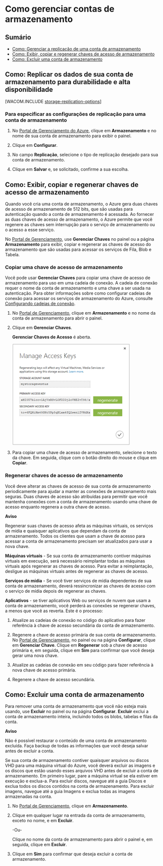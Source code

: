 <properties linkid="manage-services-how-to-manage-a-storage-account" urlDisplayName="How to manage" pageTitle="How to manage storage accounts | Microsoft Azure" metaKeywords="Azure manage storage accounts, storage account management portal, storage account geo-replication, Azure geo-replication, Azure access keys" description="Learn how to manage storage accounts in Azure by using the Management Portal." metaCanonical="" services="storage" documentationCenter="" title="How To Manage Storage Accounts" authors="tamram" solutions="" manager="mbaldwin" editor="cgronlun" />

<tags ms.service="storage" ms.workload="storage" ms.tgt_pltfrm="na" ms.devlang="na" ms.topic="article" ms.date="01/01/1900" ms.author="tamram" />

# <span id="managestorageaccounts"></span></a>Como gerenciar contas de armazenamento

## Sumário

-   [Como: Gerenciar a replicação de uma conta de armazenamento][Como: Gerenciar a replicação de uma conta de armazenamento]
-   [Como: Exibir, copiar e regenerar chaves de acesso de armazenamento][Como: Exibir, copiar e regenerar chaves de acesso de armazenamento]
-   [Como: Excluir uma conta de armazenamento][Como: Excluir uma conta de armazenamento]

## <span id="georeplication"></span></a>Como: Replicar os dados de sua conta de armazenamento para durabilidade e alta disponibilidade

[WACOM.INCLUDE [storage-replication-options](../includes/storage-replication-options.md)]

### Para especificar as configurações de replicação para uma conta de armazenamento

1.  No [Portal de Gerenciamento do Azure][Portal de Gerenciamento do Azure], clique em **Armazenamento** e no nome de sua conta de armazenamento para exibir o painel.

2.  Clique em **Configurar**.

3.  No campo **Replicação**, selecione o tipo de replicação desejado para sua conta de armazenamento.

4.  Clique em **Salvar** e, se solicitado, confirme a sua escolha.

## <span id="regeneratestoragekeys"></span></a>Como: Exibir, copiar e regenerar chaves de acesso de armazenamento

Quando você cria uma conta de armazenamento, o Azure gera duas chaves de acesso de armazenamento de 512 bits, que são usadas para autenticação quando a conta de armazenamento é acessada. Ao fornecer as duas chaves de acesso de armazenamento, o Azure permite que você regenere as chaves sem interrupção para o serviço de armazenamento ou o acesso a esse serviço.

No [Portal de Gerenciamento][Portal de Gerenciamento], use **Gerenciar Chaves** no painel ou a página **Armazenamento** para exibir, copiar e regenerar as chaves de acesso do armazenamento que são usadas para acessar os serviços de Fila, Blob e Tabela.

### Copiar uma chave de acesso de armazenamento

Você pode usar **Gerenciar Chaves** para copiar uma chave de acesso de armazenamento para uso em uma cadeia de conexão. A cadeia de conexão requer o nome da conta de armazenamento e uma chave a ser usada na autenticação. Para obter informações sobre como configurar cadeias de conexão para acessar os serviços de armazenamento do Azure, consulte [Configurando cadeias de conexão][Configurando cadeias de conexão].

1.  No [Portal de Gerenciamento][Portal de Gerenciamento], clique em **Armazenamento** e no nome da conta de armazenamento para abrir o painel.

2.  Clique em **Gerenciar Chaves**.

    **Gerenciar Chaves de Acesso** é aberta.

    ![Managekeys][Managekeys]

3.  Para copiar uma chave de acesso de armazenamento, selecione o texto da chave. Em seguida, clique com o botão direito do mouse e clique em **Copiar**.

### Regenerar chaves de acesso de armazenamento

Você deve alterar as chaves de acesso de sua conta de armazenamento periodicamente para ajudar a manter as conexões de armazenamento mais seguras. Duas chaves de acesso são atribuídas para permitir que você mantenha conexões com a conta de armazenamento usando uma chave de acesso enquanto regenera a outra chave de acesso.

<div class="dev-callout"> 
    <b>Aviso</b> 
    <p>Regenerar suas chaves de acesso afeta as m&aacute;quinas virtuais, os servi&ccedil;os de m&iacute;dia e quaisquer aplicativos que dependam da conta de armazenamento. Todos os clientes que usam a chave de acesso para acessar a conta de armazenamento precisam ser atualizados para usar a nova chave.
    </p> 
</div>

**Máquinas virtuais** - Se sua conta de armazenamento contiver máquinas virtuais em execução, será necessário reimplantar todas as máquinas virtuais após regenerar as chaves de acesso. Para evitar a reimplantação, desligue as máquinas virtuais antes de regenerar as chaves de acesso.

**Serviços de mídia** - Se você tiver serviços de mídia dependentes de sua conta de armazenamento, deverá ressincronizar as chaves de acesso com o serviço de mídia depois de regenerar as chaves.

**Aplicativos** - se tiver aplicativos Web ou serviços de nuvem que usam a conta de armazenamento, você perderá as conexões se regenerar chaves, a menos que você as reverta. Este é o processo:

1.  Atualize as cadeias de conexão no código do aplicativo para fazer referência à chave de acesso secundária da conta de armazenamento.

2.  Regenere a chave de acesso primária de sua conta de armazenamento. No [Portal de Gerenciamento][Portal de Gerenciamento], no painel ou na página **Configurar**, clique em **Gerenciar Chave**. Clique em **Regenerar** sob a chave de acesso primária e, em seguida, clique em **Sim** para confirmar que você deseja gerar uma nova chave.

3.  Atualize as cadeias de conexão em seu código para fazer referência à nova chave de acesso primária.

4.  Regenere a chave de acesso secundária.

## <span id="deletestorageaccount"></span></a>Como: Excluir uma conta de armazenamento

Para remover uma conta de armazenamento que você não esteja mais usando, use **Excluir** no painel ou na página **Configurar**. **Excluir** exclui a conta de armazenamento inteira, incluindo todos os blobs, tabelas e filas da conta.

<div class="dev-callout">
    <b>Aviso</b>
    <p>N&atilde;o &eacute; poss&iacute;vel restaurar o conte&uacute;do de uma conta de armazenamento exclu&iacute;da. Fa&ccedil;a 
    backup de todas as informa&ccedil;&otilde;es que voc&ecirc; deseja salvar antes de excluir a conta.
    </p>
    <p>
    Se sua conta de armazenamento contiver quaisquer arquivos ou discos VHD para uma m&aacute;quina 
    virtual do Azure, voc&ecirc; dever&aacute; excluir as imagens e os discos que est&atilde;o usando esses arquivos VHD 
    antes de excluir a conta de armazenamento. Em primeiro lugar, pare a m&aacute;quina virtual se ela estiver em execu&ccedil;&atilde;o e exclua-a. Para excluir discos, navegue at&eacute; a guia Discos e exclua todos os discos contidos na conta de armazenamento. Para excluir imagens, navegue at&eacute; a guia Imagens e exclua todas as imagens armazenadas na conta.
    </p>
</div>

1.  No [Portal de Gerenciamento][Portal de Gerenciamento], clique em **Armazenamento**.

2.  Clique em qualquer lugar na entrada da conta de armazenamento, exceto no nome, e em **Excluir**.

    -Ou-

    Clique no nome da conta de armazenamento para abrir o painel e, em seguida, clique em **Excluir**.

3.  Clique em **Sim** para confirmar que deseja excluir a conta de armazenamento.

  [Como: Gerenciar a replicação de uma conta de armazenamento]: #georeplication
  [Como: Exibir, copiar e regenerar chaves de acesso de armazenamento]: #regeneratestoragekeys
  [Como: Excluir uma conta de armazenamento]: #deletestorageaccount
  [Portal de Gerenciamento do Azure]: https://manage.windowsazure.com
  [Portal de Gerenciamento]: http://manage.windowsazure.com
  [Configurando cadeias de conexão]: http://msdn.microsoft.com/pt-br/library/ee758697.aspx
  [Managekeys]: ./media/storage-manage-storage-account/Storage_ManageKeys.png
